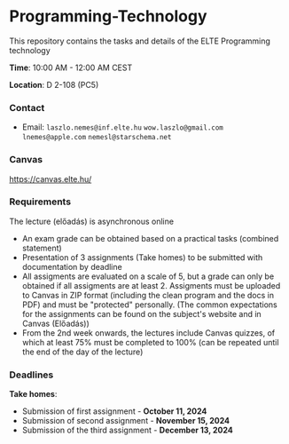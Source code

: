 # Programming-Technology
This repository contains the tasks and details of the ELTE Programming technology

**Time**: 10:00 AM - 12:00 AM CEST

**Location**: D 2-108 (PC5)


### Contact
- Email: `laszlo.nemes@inf.elte.hu` `wow.laszlo@gmail.com` `lnemes@apple.com` `nemesl@starschema.net`

### Canvas
https://canvas.elte.hu/

### Requirements

The lecture (előadás) is asynchronous online

- An exam grade can be obtained based on a practical tasks (combined statement)
- Presentation of 3 assignments (Take homes) to be submitted with documentation by deadline
- All assigments are evaluated on a scale of 5, but a grade can only be obtained if all assigments are at least 2. Assigments must be uploaded to Canvas in ZIP format (including the clean program and the docs in PDF) and must be "protected" personally. (The common expectations for the assignments can be found on the subject's website and in Canvas (Előadás))
- From the 2nd week onwards, the lectures include Canvas quizzes, of which at least 75% must be completed to 100% (can be repeated until the end of the day of the lecture)



### Deadlines
**Take homes**:
- Submission of first assignment - **October 11, 2024**
- Submission of second assignment - **November 15, 2024**
- Submission of the third assignment - **December 13, 2024**

